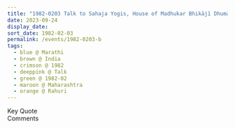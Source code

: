 ```yaml
---
title: "1982-0203 Talk to Sahaja Yogis, House of Madhukar Bhikājī Dhumāḷ, near Railway Station, Rāhurī, Maharashtra, India"
date: 2023-09-24
display_date: 
sort_date: 1982-02-03
permalink: /events/1982-0203-b
tags:
  - blue @ Marathi
  - brown @ India
  - crimson @ 1982
  - deeppink @ Talk
  - green @ 1982-02
  - maroon @ Maharashtra
  - orange @ Rahuri
---
```


<wave-list>
  <list-title color="green" width="75">Key Quote</list-title>
  <list-item color="BlanchedAlmond"  width="200"></list-item>
  <list-item color="Lavender"></list-item>
  <list-item color="BlanchedAlmond"></list-item>
</wave-list>

<br>

<wave-list>
  <list-title color="green" width="75">Comments</list-title>
  <list-item color="BlanchedAlmond"  width="200"></list-item>
  <list-item color="Lavender"></list-item>
  <list-item color="BlanchedAlmond"></list-item>
</wave-list>